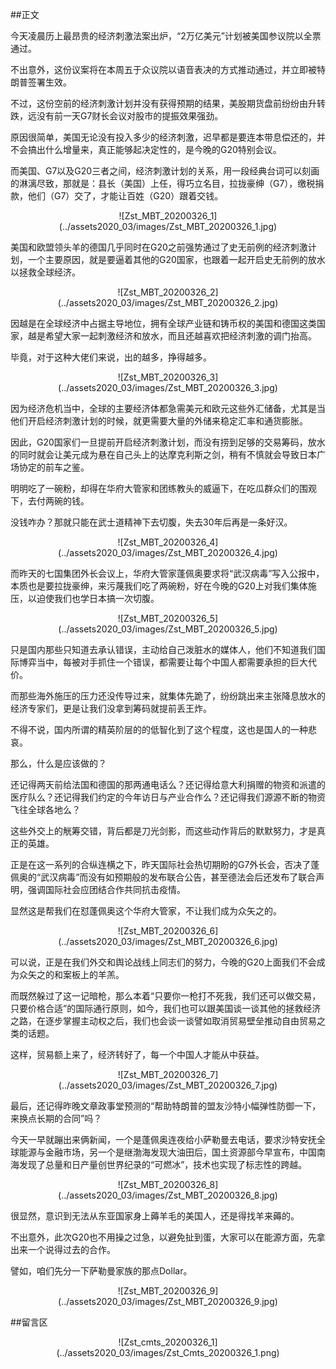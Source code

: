 ##正文

今天凌晨历上最昂贵的经济刺激法案出炉，“2万亿美元”计划被美国参议院以全票通过。

不出意外，这份议案将在本周五于众议院以语音表决的方式推动通过，并立即被特朗普签署生效。

不过，这份空前的经济刺激计划并没有获得预期的结果，美股期货盘前纷纷由升转跌，远没有前一天G7财长会议对股市的提振效果强劲。

原因很简单，美国无论没有投入多少的经济刺激，迟早都是要连本带息偿还的，并不会搞出什么增量来，真正能够起决定性的，是今晚的G20特别会议。

而美国、G7以及G20三者之间，经济刺激计划的关系，用一段经典台词可以刻画的淋漓尽致，那就是：县长（美国）上任，得巧立名目，拉拢豪绅（G7），缴税捐款，他们（G7）交了，才能让百姓（G20）跟着交钱。

 <div align="center">![Zst_MBT_20200326_1](../assets2020_03/images/Zst_MBT_20200326_1.jpg)</div>

美国和欧盟领头羊的德国几乎同时在G20之前强势通过了史无前例的经济刺激计划，一个主要原因，就是要逼着其他的G20国家，也跟着一起开启史无前例的放水以拯救全球经济。

 <div align="center">![Zst_MBT_20200326_2](../assets2020_03/images/Zst_MBT_20200326_2.jpg)</div>

因越是在全球经济中占据主导地位，拥有全球产业链和铸币权的美国和德国这类国家，越是希望大家一起刺激经济和放水，而且还越喜欢把经济刺激的调门抬高。

毕竟，对于这种大佬们来说，出的越多，挣得越多。

 <div align="center">![Zst_MBT_20200326_3](../assets2020_03/images/Zst_MBT_20200326_3.jpg)</div>

因为经济危机当中，全球的主要经济体都急需美元和欧元这些外汇储备，尤其是当他们开启经济刺激计划的时候，就更需要大量的外储来稳定汇率和通货膨胀。

因此，G20国家们一旦提前开启经济刺激计划，而没有捞到足够的交易筹码，放水的同时就会让美元成为悬在自己头上的达摩克利斯之剑，稍有不慎就会导致日本广场协定的前车之鉴。

明明吃了一碗粉，却得在华府大管家和团练教头的威逼下，在吃瓜群众们的围观下，去付两碗的钱。

没钱咋办？那就只能在武士道精神下去切腹，失去30年后再是一条好汉。


 <div align="center">![Zst_MBT_20200326_4](../assets2020_03/images/Zst_MBT_20200326_4.jpg)</div>

而昨天的七国集团外长会议上，华府大管家蓬佩奥要求将“武汉病毒”写入公报中，本质也是要拉拢豪绅，来污蔑我们吃了两碗粉，好在今晚的G20上对我们集体施压，以迫使我们也学日本搞一次切腹。

 <div align="center">![Zst_MBT_20200326_5](../assets2020_03/images/Zst_MBT_20200326_5.jpg)</div>

只是国内那些只知道去承认错误，主动给自己泼脏水的媒体人，他们不知道我们国际博弈当中，每被对手抓住一个错误，都需要让每个中国人都需要承担的巨大代价。

而那些海外施压的压力还没传导过来，就集体先跪了，纷纷跳出来主张降息放水的经济专家们，更是让我们没拿到筹码就提前丢王炸。

不得不说，国内所谓的精英阶层的的低智化到了这个程度，这也是国人的一种悲哀。

那么，什么是应该做的？

还记得两天前给法国和德国的那两通电话么？还记得给意大利捐赠的物资和派遣的医疗队么？还记得我们约定的今年访日与产业合作么？还记得我们源源不断的物资飞往全球各地么？

这些外交上的觥筹交错，背后都是刀光剑影，而这些动作背后的默默努力，才是真正的英雄。

正是在这一系列的合纵连横之下，昨天国际社会热切期盼的G7外长会，否决了蓬佩奥的“武汉病毒”而没有如预期般的发布联合公告，甚至德法会后还发布了联合声明，强调国际社会应团结合作共同抗击疫情。

显然这是帮我们在怼蓬佩奥这个华府大管家，不让我们成为众矢之的。

 <div align="center">![Zst_MBT_20200326_6](../assets2020_03/images/Zst_MBT_20200326_6.jpg)</div>

可以说，正是在我们外交和舆论战线上同志们的努力，今晚的G20上面我们不会成为众矢之的和案板上的羊羔。

而既然躲过了这一记暗枪，那么本着“只要你一枪打不死我，我们还可以做交易，只要价格合适”的国际通行原则，如今，我们也可以跟美国谈一谈其他的拯救经济之路，在逐步掌握主动权之后，我们也会谈一谈譬如取消贸易壁垒推动自由贸易之类的话题。

这样，贸易额上来了，经济转好了，每一个中国人才能从中获益。

 <div align="center">![Zst_MBT_20200326_7](../assets2020_03/images/Zst_MBT_20200326_7.jpg)</div>

最后，还记得昨晚文章政事堂预测的“帮助特朗普的盟友沙特小幅弹性防御一下，来换点长期的合同”吗？

今天一早就蹦出来俩新闻，一个是蓬佩奥连夜给小萨勒曼去电话，要求沙特安抚全球能源与金融市场，另一个是继渤海发现大油田后，国土资源部今早宣布，中国南海发现了总量和日产量创世界纪录的“可燃冰”，技术也实现了标志性的跨越。

 <div align="center">![Zst_MBT_20200326_8](../assets2020_03/images/Zst_MBT_20200326_8.jpg)</div>

很显然，意识到无法从东亚国家身上薅羊毛的美国人，还是得找羊来薅的。

不出意外，此次G20也不用操之过急，以避免扯到蛋，大家可以在能源方面，先拿出来一个说得过去的合作。

譬如，咱们先分一下萨勒曼家族的那点Dollar。

 <div align="center">![Zst_MBT_20200326_9](../assets2020_03/images/Zst_MBT_20200326_9.jpg)</div>

##留言区
 <div align="center">![Zst_cmts_20200326_1](../assets2020_03/images/Zst_Cmts_20200326_1.png)</div>